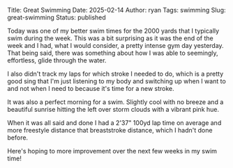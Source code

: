 Title: Great Swimming
Date: 2025-02-14
Author: ryan
Tags: swimming
Slug: great-swimming
Status: published

Today was one of my better swim times for the 2000 yards that I typically swim during the week. This was a bit surprising as it was the end of the week and I had, what I would consider, a pretty intense gym day yesterday. That being said, there was something about how I was able to seemingly, effortless, glide through the water.

I also didn't track my laps for which stroke I needed to do, which is a pretty good sing that I'm just listening to my body and switching up when I want to and not when I need to because it's time for a new stroke.

It was also a perfect morning for a swim. Slightly cool with no breeze and a beautiful sunrise hitting the left over storm clouds with a vibrant pink hue.

When it was all said and done I had a 2'37" 100yd lap time on average and more freestyle distance that breaststroke distance, which I hadn't done before.

Here's hoping to more improvement over the next few weeks in my swim time!
